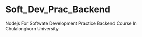 # Soft_Dev_Prac_Backend
 Nodejs For Softwate Development Practice Backend Course In Chulalongkorn University
